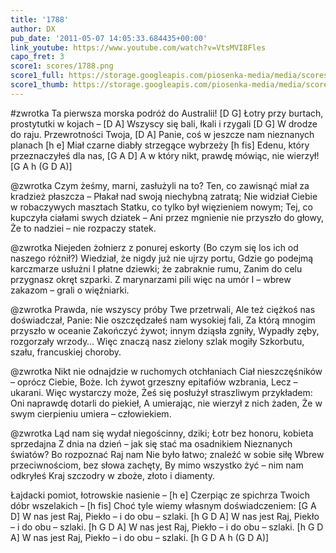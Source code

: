 ```yaml
---
title: '1788'
author: DX
pub_date: '2011-05-07 14:05:33.684435+00:00'
link_youtube: https://www.youtube.com/watch?v=VtsMVI8Fles
capo_fret: 3
score1: scores/1788.png
score1_full: https://storage.googleapis.com/piosenka-media/media/scores/1788.png
score1_thumb: https://storage.googleapis.com/piosenka-media/media/scores/1788.png.180x0_q85_upscale.jpg
---
```


#zwrotka
Ta pierwsza morska podróż do Australii! [D G]
Łotry przy burtach, prostytutki w kojach – [D A]
Wszyscy się bali, łkali i rzygali [D G]
W drodze do raju. Przewrotności Twoja, [D A]
Panie, coś w jeszcze nam nieznanych planach [h e]
Miał czarne diabły strzegące wybrzeży [h fis]
Edenu, który przeznaczyłeś dla nas, [G A D]
A w który nikt, prawdę mówiąc, nie wierzył! [G A h (G D A)]

@zwrotka
Czym żeśmy, marni, zasłużyli na to?
Ten, co zawisnąć miał za kradzież płaszcza –
Płakał nad swoją niechybną zatratą;
Nie widział Ciebie w robaczywych masztach
Statku, co tylko był więzieniem nowym;
Tej, co kupczyła ciałami swych dziatek –
Ani przez mgnienie nie przyszło do głowy,
Że to nadziei – nie rozpaczy statek.

@zwrotka
Niejeden żołnierz z ponurej eskorty
(Bo czym się los ich od naszego różnił?)
Wiedział, że nigdy już nie ujrzy portu,
Gdzie go podejmą karczmarze usłużni
I płatne dziewki; że zabraknie rumu,
Zanim do celu przygnasz okręt szparki.
Z marynarzami pili więc na umór
I – wbrew zakazom – grali o więźniarki.

@zwrotka
Prawda, nie wszyscy próby Twe przetrwali,
Ale też ciężkoś nas doświadczał, Panie:
Nie oszczędzałeś nam wysokiej fali,
Za którą mnogim przyszło w oceanie
Zakończyć żywot; innym dziąsła zgniły,
Wypadły zęby, rozgorzały wrzody…
Więc znaczą nasz zielony szlak mogiły
Szkorbutu, szału, francuskiej choroby.

@zwrotka
Nikt nie odnajdzie w ruchomych otchłaniach
Ciał nieszczęśników – oprócz Ciebie, Boże.
Ich żywot grzeszny epitafiów wzbrania,
Lecz – ukarani. Więc wystarczy może,
Żeś się posłużył straszliwym przykładem:
Oni naprawdę dotarli do piekieł,
A umierając, nie wierzył z nich żaden,
Że w swym cierpieniu umiera – człowiekiem.

@zwrotka
Ląd nam się wydał niegościnny, dziki;
Łotr bez honoru, kobieta sprzedajna
Z dnia na dzień – jak się stać ma osadnikiem
Nieznanych światów? Bo rozpoznać Raj nam
Nie było łatwo; znaleźć w sobie siłę
Wbrew przeciwnościom, bez słowa zachęty,
By mimo wszystko żyć – nim nam odkryłeś
Kraj szczodry w zboże, złoto i diamenty.

Łajdacki pomiot, łotrowskie nasienie – [h e]
Czerpiąc ze spichrza Twoich dóbr wszelakich – [h fis]
Choć tyle wiemy własnym doświadczeniem: [G A D]
W nas jest Raj, Piekło – i do obu – szlaki. [h G D A]
W nas jest Raj, Piekło – i do obu – szlaki. [h G D A]
W nas jest Raj, Piekło – i do obu – szlaki. [h G D A]
W nas jest Raj, Piekło – i do obu – szlaki. [h G D A h (G D A)]